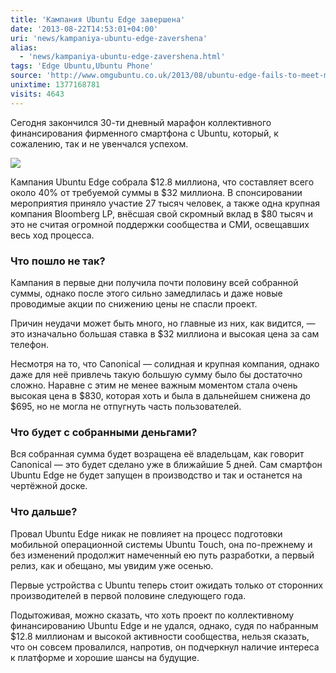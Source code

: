 ```yaml
---
title: 'Кампания Ubuntu Edge завершена'
date: '2013-08-22T14:53:01+04:00'
uri: 'news/kampaniya-ubuntu-edge-zavershena'
alias: 
  - 'news/kampaniya-ubuntu-edge-zavershena.html'
tags: 'Edge Ubuntu,Ubuntu Phone'
source: 'http://www.omgubuntu.co.uk/2013/08/ubuntu-edge-fails-to-meet-mutli-million-dollar-goal-wont-be-made'
unixtime: 1377168781
visits: 4643
---
```

Сегодня закончился 30-ти дневный марафон коллективного финансирования фирменного смартфона с Ubuntu, который, к сожалению, так и не увенчался успехом.

![](img/2013/08/22/14-00/9509316334.jpg)

Кампания Ubuntu Edge собрала $12.8 миллиона, что составляет всего около 40% от требуемой суммы в $32 миллиона. В спонсировании мероприятия приняло участие 27 тысяч человек, а также одна крупная компания Bloomberg LP, внёсшая свой скромный вклад в $80 тысяч и это не считая огромной поддержки сообщества и СМИ, освещавших весь ход процесса.

### Что пошло не так?

Кампания в первые дни получила почти половину всей собранной суммы, однако после этого сильно замедлилась и даже новые проводимые акции по снижению цены не спасли проект.

Причин неудачи может быть много, но главные из них, как видится, — это изначально большая ставка в $32 миллиона и высокая цена за сам телефон.

Несмотря на то, что Canonical — солидная и крупная компания, однако даже для неё привлечь такую большую сумму было бы достаточно сложно. Наравне с этим не менее важным моментом стала очень высокая цена в $830, которая хоть и была в дальнейшем снижена до $695, но не могла не отпугнуть часть пользователей.

### Что будет с собранными деньгами?

Вся собранная сумма будет возращена её владельцам, как говорит Canonical — это будет сделано уже в ближайшие 5 дней. Сам смартфон Ubuntu Edge не будет запущен в производство и так и останется на чертёжной доске.

### Что дальше?

Провал Ubuntu Edge никак не повлияет на процесс подготовки мобильной операционной системы Ubuntu Touch, она по-прежнему и без изменений продолжит намеченный ею путь разработки, а первый релиз, как и обещано, мы увидим уже осенью.

Первые устройства с Ubuntu теперь стоит ожидать только от сторонних производителей в первой половине следующего года.

Подытоживая, можно сказать, что хоть проект по коллективному финансированию Ubuntu Edge и не удался, однако, судя по набранным $12.8 миллионам и высокой активности сообщества, нельзя сказать, что он совсем провалился, напротив, он подчеркнул наличие интереса к платформе и хорошие шансы на будущие.
